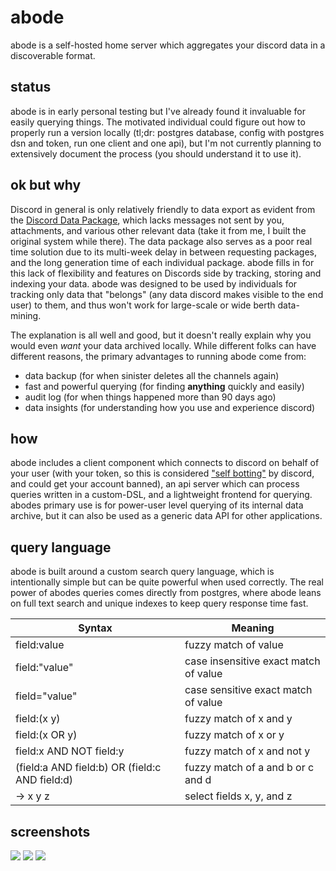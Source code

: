 # abode

abode is a self-hosted home server which aggregates your discord data in a discoverable format.

## status

abode is in early personal testing but I've already found it invaluable for easily querying things. The motivated individual could figure out how to properly run a version locally (tl;dr: postgres database, config with postgres dsn and token, run one client and one api), but I'm not currently planning to extensively document the process (you should understand it to use it).

## ok but why

Discord in general is only relatively friendly to data export as evident from the [Discord Data Package](https://support.discordapp.com/hc/en-us/articles/360004957991-Your-Discord-Data-Package), which lacks messages not sent by you, attachments, and various other relevant data (take it from me, I built the original system while there). The data package also serves as a poor real time solution due to its multi-week delay in between requesting packages, and the long generation time of each individual package. abode fills in for this lack of flexibility and features on Discords side by tracking, storing and indexing your data. abode was designed to be used by individuals for tracking only data that "belongs" (any data discord makes visible to the end user) to them, and thus won't work for large-scale or wide berth data-mining.

The explanation is all well and good, but it doesn't really explain why you would even _want_ your data archived locally. While different folks can have different reasons, the primary advantages to running abode come from:

- data backup (for when sinister deletes all the channels again)
- fast and powerful querying (for finding **anything** quickly and easily)
- audit log (for when things happened more than 90 days ago)
- data insights (for understanding how you use and experience discord)

## how

abode includes a client component which connects to discord on behalf of your user (with your token, so this is considered ["self botting"](https://support.discordapp.com/hc/en-us/articles/115002192352-Automated-user-accounts-self-bots-) by discord, and could get your account banned), an api server which can process queries written in a custom-DSL, and a lightweight frontend for querying. abodes primary use is for power-user level querying of its internal data archive, but it can also be used as a generic data API for other applications.

## query language

abode is built around a custom search query language, which is intentionally simple but can be quite powerful when used correctly. The real power of abodes queries comes directly from postgres, where abode leans on full text search and unique indexes to keep query response time fast.

| Syntax | Meaning |
|--------|---------|
| field:value | fuzzy match of value |
| field:"value" | case insensitive exact match of value |
| field="value" | case sensitive exact match of value |
| field:(x y) | fuzzy match of x and y |
| field:(x OR y) | fuzzy match of x or y |
| field:x AND NOT field:y | fuzzy match of x and not y |
| (field:a AND field:b) OR (field:c AND field:d) | fuzzy match of a and b or c and d |
| -> x y z | select fields x, y, and z |

## screenshots

![](https://i.imgur.com/LIFBQAR.png)
![](https://i.imgur.com/eFFvES0.png)
![](https://i.imgur.com/p0fNmWG.png)